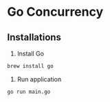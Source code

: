 # Go Concurrency

## Installations

1. Install Go

  ```bash
  brew install go
  ```

1. Run application

  ```bash
  go run main.go
  ```
